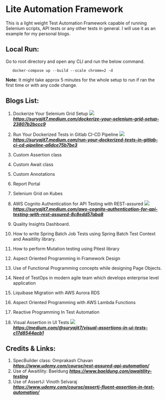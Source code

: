 # Lite Automation Framework 

This is a light weight Test Automation Framework capable of running Selenium scripts, API tests or any other tests in general.
I will use it as an example for my personal blogs.

## **Local Run:**

Go to root directory and open any CLI and run the below command.

```
   docker-compose up --build --scale chrome=2 -d
```

**Note:** It might take approx 5 minutes for the whole setup to run if ran the first time or with any code change.

## **Blogs List:**

1. Dockerize Your Selenium Grid Setup ![](doc/check-mark.png)  
   **_https://suryajit7.medium.com/dockerize-your-selenium-grid-setup-23807b2bccc9_**

2. Run Your Dockerized Tests in Gitlab CI-CD Pipeline ![](doc/check-mark.png)    
   **_https://suryajit7.medium.com/run-your-dockerized-tests-in-gitlab-ci-cd-pipeline-a6dce75b7be3_**

3. Custom Assertion class
4. Custom Await class
5. Custom Annotations
6. Report Portal
7. Selenium Grid on Kubes

8. AWS Cognito Authentication for API Testing with REST-assured ![](doc/check-mark.png)    
   **_https://suryajit7.medium.com/aws-cognito-authentication-for-api-testing-with-rest-assured-8c8edd57aba8_**

9. Quality Insights Dashboard.

10. How to write Spring Batch Job Tests using Spring Batch Test Context and Awaitility library.
11. How to perform Mutation testing using Pitest library

12. Aspect Oriented Programming in Framework Design
13. Use of Functional Programming concepts while designing Page Objects.
14. Need of TestOps in modern agile team which develops enterprise level application
15. Liquibase Migration with AWS Aurora RDS
16. Aspect Oriented Programming with AWS Lambda Functions
17. Reactive Programming In Test Automation
18. Visual Assertion in UI Tests ![](doc/check-mark.png)  
    **_https://medium.com/@suryajit7/visual-assertions-in-ui-tests-c17d8544acb1_**

## **Credits & Links:**

1. SpecBuilder class: Omprakash Chavan **_https://www.udemy.com/course/rest-assured-api-automation/_** 
2. Use of Awaitility: Baeldung **_https://www.baeldung.com/awaitility-testing_**
3. Use of AssertJ: Vinoth Selvaraj **_https://www.udemy.com/course/assertj-fluent-assertion-in-test-automation/_**
